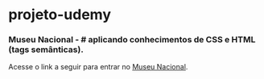 # projeto-udemy

### Museu Nacional - # aplicando conhecimentos de CSS e HTML (tags semânticas).

Acesse o link a seguir para entrar no  [Museu Nacional](https://beatrizmoraes01.github.io/projeto-udemy/).
